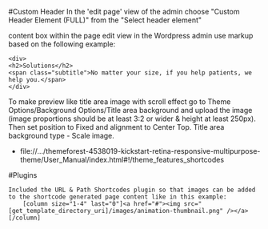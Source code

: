 #Custom Header
In the 'edit page' view of the admin choose "Custom Header Element (FULL)" from the "Select header element"

content box within the page edit view in the Wordpress admin use markup based on the following example:

	<div>
	<h2>Solutions</h2>
	<span class="subtitle">No matter your size, if you help patients, we help you.</span>
	</div>


To make preview like title area image with scroll effect go to Theme Options/Background Options/Title area background and upload the image (image proportions should be at least 3:2 or wider & height at least 250px). Then set position to Fixed and alignment to Center Top. Title area background type - Scale image.
- file://.../themeforest-4538019-kickstart-retina-responsive-multipurpose-theme/User_Manual/index.html#!/theme_features_shortcodes


#Plugins

	Included the URL & Path Shortcodes plugin so that images can be added to the shortcode generated page content like in this example:
		[column size="1-4" last="0"]<a href="#"><img src="[get_template_directory_uri]/images/animation-thumbnail.png" /></a>[/column]